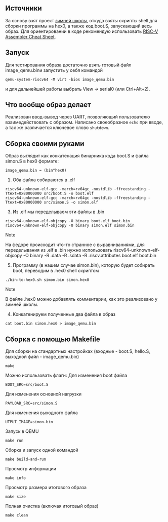 ## Источники
За основу взят проект [зимней школы](https://github.com/ylab-nsu/ws25-bootstrap), откуда взяты скрипты shell для сборки программы на hex0, а также код boot.S, запускающий весь образ.
Для ориентировании в коде рекомендую использовать [RISC-V Assembler Cheat Sheet](https://projectf.io/posts/riscv-cheat-sheet/).

## Запуск
Для тестирования образа достаточно взять готовый файл image_qemu.binи запустить у себя командой
```
qemu-system-riscv64 -M virt -bios image_qemu.bin
```  
и для дальнейшей работы выбрать View -> serial0 (или Ctrl+Alt+2).

## Что вообще образ делает
Реализован ввод-вывод через UART, позволяющий пользователю взаимедействовать с образом. 
Написано своеобразное `echo` при вводе, а так же различается ключевое слово `shutdown`.

## Сборка своими руками
Образ выглядит как конкатенация бинарника кода boot.S и файла simon.S в hex0 формате:
```
image_qemu.bin = (bin^hex0)
```
1. Оба файла собираются в .elf
```
riscv64-unknown-elf-gcc -march=rv64gc -nostdlib -ffreestanding -Ttext=0x80000000 src/boot.S -o boot.elf
riscv64-unknown-elf-gcc -march=rv64gc -nostdlib -ffreestanding -Ttext=0x80000000 src/simon.S -o simon.elf
```
3. Из .elf мы переделываем эти файлы в .bin
```
riscv64-unknown-elf-objcopy -O binary boot.elf boot.bin
riscv64-unknown-elf-objcopy -O binary simon.elf simon.bin
```
> [!NOTE]
> На федоре происходит что-то странное с выравниваниями, для переделывания из .elf в .bin нужно использовать
> riscv64-unknown-elf-objcopy -O binary -R .data -R .sdata -R .riscv.attributes boot.elf boot.bin
5. Программу (в нашем случае simon.bin), которую будет собирать boot, переводим в .hex0 shell скриптом
```
./bin-to-hex0.sh simon.bin simon.hex0
``` 
> [!NOTE]
> В файле .hex0 можно добавлять комментарии, как это реализовано у зимней школы.
4. Конкатенируем полученные два файла в образ
```
cat boot.bin simon.hex0 > image_qemu.bin
```

## Сборка с помощью Makefile
Для сборки на стандартных настройках (входные - boot.S, hello.S, выходной файл - image_qemu.bin)
```
make
```
Можно использовать флаги:
Для изменения boot файла
```
BOOT_SRC=src/boot.S
```

Для изменения основной нагрузки
```
PAYLOAD_SRC=src/simon.S
```

Для изменения выходного файла
```
UTPUT_IMAGE=simon.bin
```

Запуск в QEMU
```
make run
```

Сборка и запуск одной командой
```
make build-and-run
```

Просмотр информации
```
make info
```

Просмотр размера итогового образа
```
make size
```

Полная очистка (включая итоговый образ)
```
make clean
```



